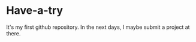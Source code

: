 # Have-a-try
It's my first github repository.  In the next days, I maybe submit a project at there.

